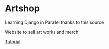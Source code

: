 # Artshop
Learning Django in Parallel thanks to this source 

Website to sell art works and merch

[Tutorial](https://codewithsteps.herokuapp.com/project/cd0492f3-ee93-471a-9dbc-b047233336c3/)
